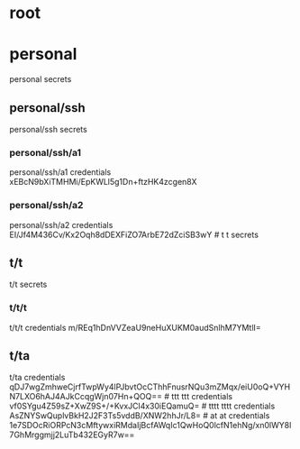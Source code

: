 # root <!-- vault-cli v1 -->
# personal
<description/>
personal secrets
</description>
<encrypted>
</encrypted>

## personal/ssh
<description/>
personal/ssh secrets
</description>
<encrypted>
</encrypted>

### personal/ssh/a1
<description/>
personal/ssh/a1 credentials
</description>
<encrypted salt="0ejGaWqjoBvmAnC9m4xYFw==">
xEBcN9bXiTMHMi/EpKWLl5g1Dn+ftzHK4zcgen8X
</encrypted>

### personal/ssh/a2
<description/>
personal/ssh/a2 credentials
</description>
<encrypted salt="UTVWCx4UTdy3vlguQ3+6PA==">
EI/Jf4M436Cv/Kx2Oqh8dDEXFiZO7ArbE72dZciSB3wY
</encrypted>
# t
<description/>
t secrets
</description>
<encrypted>
</encrypted>

## t/t
<description/>
t/t secrets
</description>
<encrypted>
</encrypted>

### t/t/t
<description/>
t/t/t credentials
</description>
<encrypted salt="NkSEaTVrLUEcLLMe2gcN9g==">
m/REq1hDnVVZeaU9neHuXUKM0audSnlhM7YMtlI=
</encrypted>

## t/ta
<description/>
t/ta credentials
</description>
<encrypted salt="qCuYB5rFmyVak5/fX4epuQ==">
qDJ7wgZmhweCjrfTwpWy4lPJbvtOcCThhFnusrNQu3mZMqx/eiU0oQ+VYHN7LXO6hAJ4AJkCcqgWjn07Hn+QOQ==
</encrypted>
# ttt
<description/>
ttt credentials
</description>
<encrypted salt="UOga0n6IrdgybaJk7l31ZA==">
vf0SYgu4Z59sZ+XwZ9S+/+KvxJCl4x30iEQamuQ=
</encrypted>
# tttt
<description/>
tttt credentials
</description>
<encrypted salt="cYNUcs6Ib6P6dO5CFthEVg==">
AsZNYSwQuplvBkH2J2F3Ts5vddB/XNW2hhJr/L8=
</encrypted>
# at
<description/>
at credentials
</description>
<encrypted salt="S+dl173OIP5fezEHEq/5Mg==">
1e7SDOcRiORPcN3cMftywxiRMdaIjBcfAWqIc1QwHoQ0lcfN1ehNg/xn0lWY8l7GhMrggmjj2LuTb432EGyR7w==
</encrypted>
